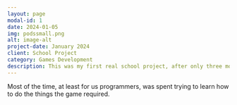 ```yaml
---
layout: page
modal-id: 1
date: 2024-01-05
img: podssmall.png
alt: image-alt
project-date: January 2024
client: School Project
category: Games Development
description: This was my first real school project, after only three months of getting to know Unity and C#. Three programmers teamed up with three artists for 7 weeks of furious development.
---
```


Most of the time, at least for us programmers, was spent trying to learn how to do the things the game required.